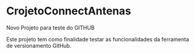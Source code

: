 # CrojetoConnectAntenas
Novo Projeto para teste do GITHUB

Este projeto tem como finalidade testar as funcionalidades da ferramenta de versionamento GitHub.
